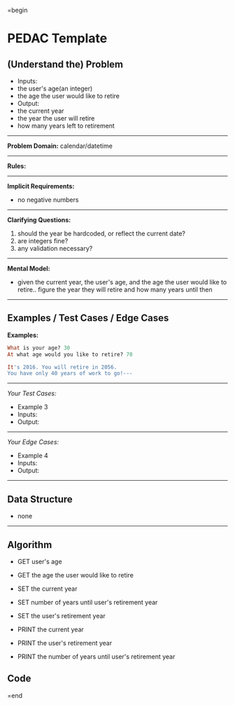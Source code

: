 =begin

PEDAC Template
==============

(Understand the) Problem
------------------------

-  Inputs:
  - the user's age(an integer)
  - the age the user would like to retire
-  Output:
  - the current year
  - the year the user will retire
  - how many years left to retirement

---

**Problem Domain:**
calendar/datetime

---

**Rules:**

---

**Implicit Requirements:**
- no negative numbers
---

**Clarifying Questions:**

1. should the year be hardcoded, or reflect the current date?
2. are integers fine?
3. any validation necessary?

---

**Mental Model:**
- given the current year, the user's age, and the age the user would like to
retire.. figure the year they will retire and how many years until then

---

Examples / Test Cases / Edge Cases
----------------------------------

**Examples:**

```ruby
What is your age? 30
At what age would you like to retire? 70

It's 2016. You will retire in 2056.
You have only 40 years of work to go!---
```

---
_Your Test Cases:_

-  Example 3
  -  Inputs:
  -  Output:

---

_Your Edge Cases:_

-  Example 4
  -  Inputs:
  -  Output:

---

Data Structure
--------------
- none
---

Algorithm
---------
- GET user's age
- GET the age the user would like to retire

- SET the current year
- SET number of years until user's retirement year
- SET the user's retirement year

- PRINT the current year
- PRINT the user's retirement year
- PRINT the number of years until user's retirement year

Code
----

=end

